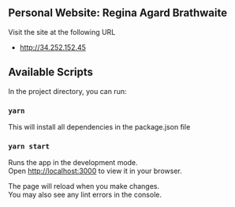 
## Personal Website: Regina Agard Brathwaite

Visit the site at the following URL

- http://34.252.152.45

## Available Scripts

In the project directory, you can run:

### `yarn`

This will install all dependencies in the package.json file


### `yarn start`

Runs the app in the development mode.\
Open [http://localhost:3000](http://localhost:3000) to view it in your browser.

The page will reload when you make changes.\
You may also see any lint errors in the console.

